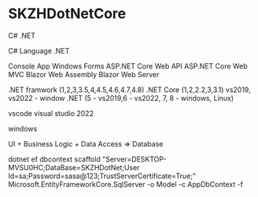 # SKZHDotNetCore

C# .NET

C# Language
.NET

Console App
Windows Forms
ASP.NET Core Web API
ASP.NET Core Web MVC
Blazor Web Assembly
Blazor Web Server

.NET framwork (1,2,3,3.5,4,4.5,4.6,4.7,4.8)
.NET Core (1,2,2.2,3,3.1) vs2019, vs2022 - window
.NET (5 - vs2019,6 - vs2022, 7, 8 - windows, Linux)

vscode
visual studio 2022

windows 

UI + Business Logic + Data Access => Database

dotnet ef dbcontext scaffold "Server=DESKTOP-MVSU0HC;DataBase=SKZHDotNet;User Id=sa;Password=sasa@123;TrustServerCertificate=True;" Microsoft.EntityFrameworkCore.SqlServer -o Model -c AppDbContext -f